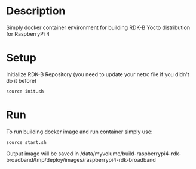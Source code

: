 # Description
Simply docker container environment for building RDK-B Yocto distribution for RaspberryPi 4

# Setup
Initialize RDK-B Repository (you need to update your netrc file if you didn't do it before)

```
source init.sh
```

# Run
To run building docker image and run container simply use:
```
source start.sh
```

Output image will be saved in /data/myvolume/build-raspberrypi4-rdk-broadband/tmp/deploy/images/raspberrypi4-rdk-broadband

